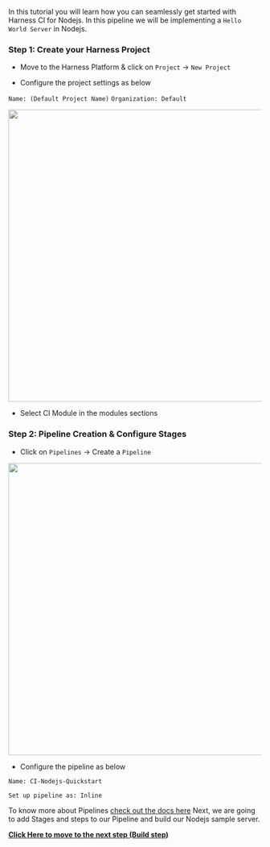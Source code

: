 In this tutorial you will learn how you can seamlessly get started with Harness CI for Nodejs. In this pipeline we will be implementing a ```Hello World Server``` in Nodejs.

### Step 1: Create your Harness Project

- Move to the Harness Platform & click on ```Project``` -> ```New Project```

- Configure the project settings as below

``` Name: (Default Project Name) ```
``` Organization: Default ```

<img src="https://github.com/codewdhruv/nodejs-pipeline-samples/blob/patch-12/readme-images/about_project.png" width="580">

- Select CI Module in the modules sections

### Step 2: Pipeline Creation & Configure Stages

- Click on ```Pipelines``` -> Create a ```Pipeline```

<img src="https://github.com/harness-community/nodejs-pipeline-samples/blob/main/readme-images/create_pipeline.png" width="580">

- Configure the pipeline as below

``` Name: CI-Nodejs-Quickstart ```

``` Set up pipeline as: Inline ```

To know more about Pipelines [check out the docs here](https://github.com/harness-community/nodejs-pipeline-samples/docs) Next, we are going to add Stages and steps to our Pipeline and build our Nodejs sample server.

**[Click Here to move to the next step (Build step)](createbuild.md)**
